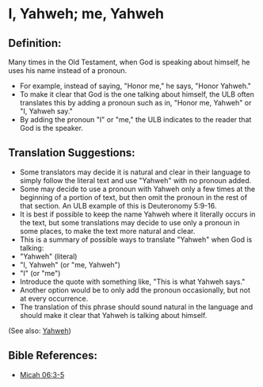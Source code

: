 # I, Yahweh; me, Yahweh #

## Definition: ##

Many times in the Old Testament, when God is speaking about himself, he uses his name instead of a pronoun.

* For example, instead of saying, "Honor me," he says, "Honor Yahweh." 
* To make it clear that God is the one talking about himself, the ULB often translates this by adding a pronoun such as in, "Honor me, Yahweh" or "I, Yahweh say."
* By adding the pronoun "I" or "me," the ULB indicates to the reader that God is the speaker.

## Translation Suggestions: ##

* Some translators may decide it is natural and clear in their language to simply follow the literal text and use "Yahweh" with no pronoun added.
* Some may decide to use a pronoun with Yahweh only a few times at the beginning of a portion of text, but then omit the pronoun in the rest of that section. An ULB example of this is Deuteronomy 5:9-16.
* It is best if possible to keep the name Yahweh where it literally occurs in the text, but some translations may decide to use only a pronoun in some places, to make the text more natural and clear.
* This is a summary of possible ways to translate "Yahweh" when God is talking:
 * "Yahweh" (literal)        
 * "I, Yahweh" (or "me, Yahweh")
 * "I" (or "me") 
 * Introduce the quote with something like, "This is what Yahweh says."
* Another option would be to only add the pronoun occasionally, but not at every occurrence. 
* The translation of this phrase should sound natural in the language and should make it clear that Yahweh is talking about himself.                     

(See also: [Yahweh](../kt/yahweh.md))

## Bible References: ##

* [Micah 06:3-5](en/tn/mic/help/06/03)